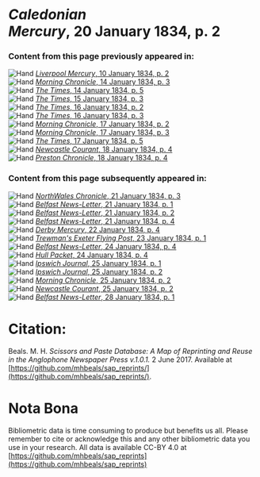 # *Caledonian Mercury*, 20 January 1834, p. 2  
  
### Content from this page previously appeared in:  
![Hand](http://scissorsandpaste.net/wp-content/uploads/2017/06/smallhandpointer.png) [*Liverpool Mercury*, 10 January 1834, p. 2](https://mhbeals.github.io/sap_html/Liverpool-Mercury/Liverpool-Mercury-10-January-1834-p-2)  
![Hand](http://scissorsandpaste.net/wp-content/uploads/2017/06/smallhandpointer.png) [*Morning Chronicle*, 14 January 1834, p. 3](https://mhbeals.github.io/sap_html/Morning-Chronicle/Morning-Chronicle-14-January-1834-p-3)  
![Hand](http://scissorsandpaste.net/wp-content/uploads/2017/06/smallhandpointer.png) [*The Times*, 14 January 1834, p. 5](https://mhbeals.github.io/sap_html/The-Times/The-Times-14-January-1834-p-5)  
![Hand](http://scissorsandpaste.net/wp-content/uploads/2017/06/smallhandpointer.png) [*The Times*, 15 January 1834, p. 3](https://mhbeals.github.io/sap_html/The-Times/The-Times-15-January-1834-p-3)  
![Hand](http://scissorsandpaste.net/wp-content/uploads/2017/06/smallhandpointer.png) [*The Times*, 16 January 1834, p. 2](https://mhbeals.github.io/sap_html/The-Times/The-Times-16-January-1834-p-2)  
![Hand](http://scissorsandpaste.net/wp-content/uploads/2017/06/smallhandpointer.png) [*The Times*, 16 January 1834, p. 3](https://mhbeals.github.io/sap_html/The-Times/The-Times-16-January-1834-p-3)  
![Hand](http://scissorsandpaste.net/wp-content/uploads/2017/06/smallhandpointer.png) [*Morning Chronicle*, 17 January 1834, p. 2](https://mhbeals.github.io/sap_html/Morning-Chronicle/Morning-Chronicle-17-January-1834-p-2)  
![Hand](http://scissorsandpaste.net/wp-content/uploads/2017/06/smallhandpointer.png) [*Morning Chronicle*, 17 January 1834, p. 3](https://mhbeals.github.io/sap_html/Morning-Chronicle/Morning-Chronicle-17-January-1834-p-3)  
![Hand](http://scissorsandpaste.net/wp-content/uploads/2017/06/smallhandpointer.png) [*The Times*, 17 January 1834, p. 5](https://mhbeals.github.io/sap_html/The-Times/The-Times-17-January-1834-p-5)  
![Hand](http://scissorsandpaste.net/wp-content/uploads/2017/06/smallhandpointer.png) [*Newcastle Courant*, 18 January 1834, p. 4](https://mhbeals.github.io/sap_html/Newcastle-Courant/Newcastle-Courant-18-January-1834-p-4)  
![Hand](http://scissorsandpaste.net/wp-content/uploads/2017/06/smallhandpointer.png) [*Preston Chronicle*, 18 January 1834, p. 4](https://mhbeals.github.io/sap_html/Preston-Chronicle/Preston-Chronicle-18-January-1834-p-4)  
  
### Content from this page subsequently appeared in:  
![Hand](http://scissorsandpaste.net/wp-content/uploads/2017/06/smallhandpointer.png) [*NorthWales Chronicle*, 21 January 1834, p. 3](https://mhbeals.github.io/sap_html/NorthWales-Chronicle/NorthWales-Chronicle-21-January-1834-p-3)  
![Hand](http://scissorsandpaste.net/wp-content/uploads/2017/06/smallhandpointer.png) [*Belfast News-Letter*, 21 January 1834, p. 1](https://mhbeals.github.io/sap_html/Belfast-News-Letter/Belfast-News-Letter-21-January-1834-p-1)  
![Hand](http://scissorsandpaste.net/wp-content/uploads/2017/06/smallhandpointer.png) [*Belfast News-Letter*, 21 January 1834, p. 2](https://mhbeals.github.io/sap_html/Belfast-News-Letter/Belfast-News-Letter-21-January-1834-p-2)  
![Hand](http://scissorsandpaste.net/wp-content/uploads/2017/06/smallhandpointer.png) [*Belfast News-Letter*, 21 January 1834, p. 4](https://mhbeals.github.io/sap_html/Belfast-News-Letter/Belfast-News-Letter-21-January-1834-p-4)  
![Hand](http://scissorsandpaste.net/wp-content/uploads/2017/06/smallhandpointer.png) [*Derby Mercury*, 22 January 1834, p. 4](https://mhbeals.github.io/sap_html/Derby-Mercury/Derby-Mercury-22-January-1834-p-4)  
![Hand](http://scissorsandpaste.net/wp-content/uploads/2017/06/smallhandpointer.png) [*Trewman's Exeter Flying Post*, 23 January 1834, p. 1](https://mhbeals.github.io/sap_html/Trewman's-Exeter-Flying-Post/Trewman's-Exeter-Flying-Post-23-January-1834-p-1)  
![Hand](http://scissorsandpaste.net/wp-content/uploads/2017/06/smallhandpointer.png) [*Belfast News-Letter*, 24 January 1834, p. 4](https://mhbeals.github.io/sap_html/Belfast-News-Letter/Belfast-News-Letter-24-January-1834-p-4)  
![Hand](http://scissorsandpaste.net/wp-content/uploads/2017/06/smallhandpointer.png) [*Hull Packet*, 24 January 1834, p. 4](https://mhbeals.github.io/sap_html/Hull-Packet/Hull-Packet-24-January-1834-p-4)  
![Hand](http://scissorsandpaste.net/wp-content/uploads/2017/06/smallhandpointer.png) [*Ipswich Journal*, 25 January 1834, p. 1](https://mhbeals.github.io/sap_html/Ipswich-Journal/Ipswich-Journal-25-January-1834-p-1)  
![Hand](http://scissorsandpaste.net/wp-content/uploads/2017/06/smallhandpointer.png) [*Ipswich Journal*, 25 January 1834, p. 2](https://mhbeals.github.io/sap_html/Ipswich-Journal/Ipswich-Journal-25-January-1834-p-2)  
![Hand](http://scissorsandpaste.net/wp-content/uploads/2017/06/smallhandpointer.png) [*Morning Chronicle*, 25 January 1834, p. 2](https://mhbeals.github.io/sap_html/Morning-Chronicle/Morning-Chronicle-25-January-1834-p-2)  
![Hand](http://scissorsandpaste.net/wp-content/uploads/2017/06/smallhandpointer.png) [*Newcastle Courant*, 25 January 1834, p. 2](https://mhbeals.github.io/sap_html/Newcastle-Courant/Newcastle-Courant-25-January-1834-p-2)  
![Hand](http://scissorsandpaste.net/wp-content/uploads/2017/06/smallhandpointer.png) [*Belfast News-Letter*, 28 January 1834, p. 1](https://mhbeals.github.io/sap_html/Belfast-News-Letter/Belfast-News-Letter-28-January-1834-p-1)  


# Citation: 

Beals. M. H. *Scissors and Paste Database: A Map of Reprinting and Reuse in the Anglophone Newspaper Press v.1.0.1.* 2 June 2017. Available at [https://github.com/mhbeals/sap_reprints/](https://github.com/mhbeals/sap_reprints/). 

# Nota Bona

Bibliometric data is time consuming to produce but benefits us all. Please remember to cite or acknowledge this and any other bibliometric data you use in your research. All data is available CC-BY 4.0 at [https://github.com/mhbeals/sap_reprints](https://github.com/mhbeals/sap_reprints)